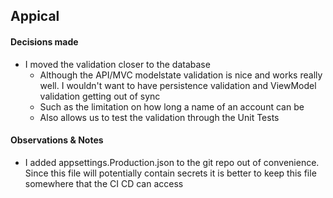 ## Appical 

#### Decisions made
- I moved the validation closer to the database
	- Although the API/MVC modelstate validation is nice and works really well. I wouldn't want to have persistence validation and ViewModel validation getting out of sync
	- 	Such as the limitation on how long a name of an account can be
	- Also allows us to test the validation through the Unit Tests

#### Observations & Notes
- I added appsettings.Production.json to the git repo out of convenience. Since this file will potentially contain secrets it is better to keep this file somewhere that the CI CD can access
